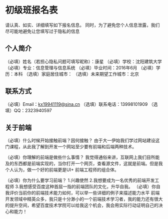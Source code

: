 # 初级班报名表

请认真、如实、详细填写如下报名信息。
同时，为了避免您个人信息泄露，我们尽可能地避免让您填写过于隐私的信息

## 个人简介

（必填）姓名（若担心隐私问题可填写昵称）：康星
（必填）学校：沈阳建筑大学
（必填）专业：信息管理与信息系统
（必填）毕业时间：2016年6月
（必填）学历：本科
（选填）家庭居住城市：
（选填）未来期望工作城市：北京

## 联系方式

（必填）Email：kx19941119@sina.cn
（选填）联系电话：13998101909
（选填）QQ：2323940597

## 关于前端

（必填）什么时候开始接触前端？因何接触？
        由于大一伊始我们学过网站建设这门课程，从此我了解到开发一个网站至少要有前端和后端两种技术。

（必填）你理解的前端是做些什么事情？
        我觉得通俗来讲，互联网上我们目所能及的东西都是前端实现的，当你打开一个网页，查看源文件，这就是前端。但是我个人认为，做一个好的前端更是UI+  前端工程师的组合体。

（必填）你为什么要学习前端？
        1.兴趣使然 2.我想要成为一名优秀的前端开发工程师 3.我想感受百度这种首屈一指的前端团队的文化，升华自我。
（必填）你自我评价当前你的前端技术能力如何，可以举一些详细的例子来描述能力水平
        前端开发领域中精英众多，我只是十分渺小的一个前端技术学习者，我的能力还有很大的提升空间，希望百度技术学院可以给我这个机会，我会用实际行动证明自己的决心和能力！
